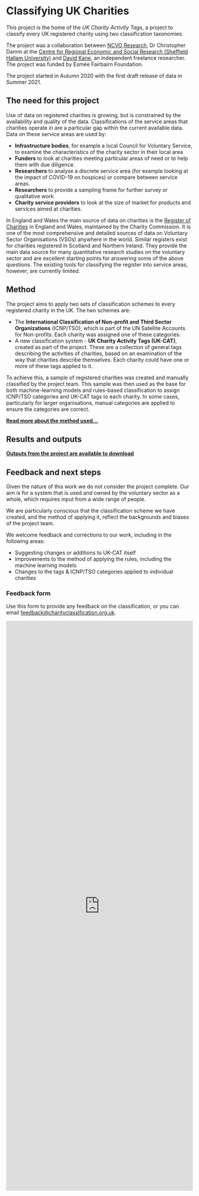 # Classifying UK Charities

This project is the home of the *UK Charity Activity Tags*, a project to classify
every UK registered charity using two classification taxonomies.

The project was a collaboration between [NCVO Research](https://www.ncvo.org.uk/policy-and-research), Dr Christopher Damm at the [Centre for Regional Economic and Social Research (Sheffield Hallam University)](https://www4.shu.ac.uk/research/cresr/staff/christopher-damm) and [David Kane](https://dkane.net/), an independent freelance researcher. The project was funded by Esmée Fairbairn Foundation.

The project started in Autumn 2020 with the first draft release of data in Summer 2021.

## The need for this project

Use of data on registered charities is growing, but is constrained by the availability and quality of the data. Classifications of the service areas that charities operate in are a particular gap within the current available data. Data on these service areas are used by:

- **Infrastructure bodies**, for example a local Council for Voluntary Service, to examine the characteristics of the charity sector in their local area
- **Funders** to look at charities meeting particular areas of need or to help them with due diligence.
- **Researchers** to analyse a discrete service area (for example looking at the impact of COVID-19 on hospices) or compare between service areas.
- **Researchers** to provide a sampling frame for further survey or qualitative work
- **Charity service providers** to look at the size of market for products and services aimed at charities.

In England and Wales the main source of data on charities is the [Register of Charities](https://beta.charitycommission.gov.uk/) in England and Wales, maintained by the Charity Commission. It is one of the most comprehensive and detailed sources of data on Voluntary Sector Organisations (VSOs) anywhere in the world. Similar registers exist for charities registered in Scotland and Northern Ireland. They provide the main data source for many quantitative research studies on the voluntary sector and are excellent starting points for answering some of the above questions. The existing tools for classifying the register into service areas, however, are currently limited. 

## Method

The project aims to apply two sets of classification schemes to every registered charity in the UK. The two schemes are:

 - The **International Classification of Non-profit and Third Sector Organizations** (ICNP/TSO), which is part of the UN Satellite Accounts for Non-profits. Each charity was assigned one of these categories.
 - A new classification system - **UK Charity Activity Tags (UK-CAT)**, created as part of the project. These are a collection of general tags describing the activities of charities, based on an examination of the way that charities describe themselves. Each charity could have one or more of these tags applied to it.

To achieve this, a sample of registered charities was created and manually classified by the project team. This sample was then used as the base for both machine-learning models and rules-based classification to assign ICNP/TSO categories and UK-CAT tags to each charity. In some cases, particularly for larger organisations, manual categories are applied to ensure the categories are correct.

**[Read more about the method used...](method/introduction.md)**

## Results and outputs

**[Outputs from the project are available to download](data/outputs.md)**

## Feedback and next steps

Given the nature of this work we do not consider the project complete. Our aim is for a system that is used and owned by the voluntary sector as a whole, which requires input from a wide range of people.

We are particularly conscious that the classification scheme we have created, and the method of applying it, reflect the backgrounds and biases of the project team.

We welcome feedback and corrections to our work, including in the following areas:

 - Suggesting changes or additions to UK-CAT itself
 - Improvements to the method of applying the rules, including the machine learning models
 - Changes to the tags & ICNP/TSO categories applied to individual charities

### Feedback form

Use this form to provide any feedback on the classification, or you can email [feedback@charityclassification.org.uk](mailto:feedback@charityclassification.org.uk).

<iframe class="airtable-embed" src="https://airtable.com/embed/shrrnNAznHlGeySmR?backgroundColor=cyan" frameborder="0" onmousewheel="" width="100%" height="1533" style="background: transparent; border: 0px solid #ccc;"></iframe>